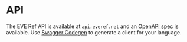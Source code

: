 # API

The EVE Ref API is available at `api.everef.net` and an [OpenAPI spec](https://github.com/autonomouslogic/eve-ref/blob/main/spec/eve-ref-api.yaml) is available.
Use [Swagger Codegen](https://swagger.io/tools/swagger-codegen/) to generate a client for your language.
